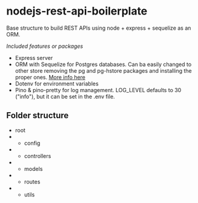 # nodejs-rest-api-boilerplate
Base structure to build REST APIs using node + express + sequelize as an ORM.

*Included features or packages*
* Express server
* ORM with Sequelize for Postgres databases. Can ba easily changed to other store removing the pg and pg-hstore packages and installing the proper ones. [More info here](https://sequelize.org/docs/v6/getting-started/)
* Dotenv for environment variables
* Pino & pino-pretty for log management. LOG_LEVEL defaults to 30 ("info"), but it can be set in the .env file.

## Folder structure ##

* root
* * config
* * controllers
* * models
* * routes
* * utils